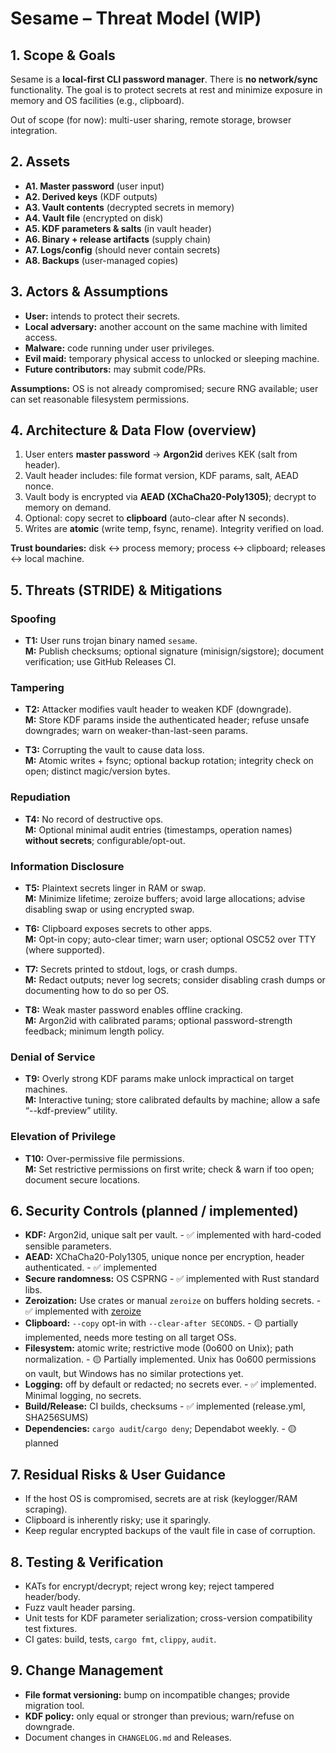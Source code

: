 # Sesame – Threat Model (WIP)

## 1. Scope & Goals

Sesame is a **local-first CLI password manager**. There is **no network/sync** functionality. The goal is to protect secrets at rest and minimize exposure in memory and OS facilities (e.g., clipboard).

Out of scope (for now): multi-user sharing, remote storage, browser integration.

## 2. Assets

- **A1. Master password** (user input)
- **A2. Derived keys** (KDF outputs)
- **A3. Vault contents** (decrypted secrets in memory)
- **A4. Vault file** (encrypted on disk)
- **A5. KDF parameters & salts** (in vault header)
- **A6. Binary + release artifacts** (supply chain)
- **A7. Logs/config** (should never contain secrets)
- **A8. Backups** (user-managed copies)

## 3. Actors & Assumptions

- **User:** intends to protect their secrets.
- **Local adversary:** another account on the same machine with limited access.
- **Malware:** code running under user privileges.
- **Evil maid:** temporary physical access to unlocked or sleeping machine.
- **Future contributors:** may submit code/PRs.

**Assumptions:** OS is not already compromised; secure RNG available; user can set reasonable filesystem permissions.

## 4. Architecture & Data Flow (overview)

1. User enters **master password** → **Argon2id** derives KEK (salt from header).
2. Vault header includes: file format version, KDF params, salt, AEAD nonce.
3. Vault body is encrypted via **AEAD (XChaCha20-Poly1305)**; decrypt to memory on demand.
4. Optional: copy secret to **clipboard** (auto-clear after N seconds).
5. Writes are **atomic** (write temp, fsync, rename). Integrity verified on load.

**Trust boundaries:** disk ↔ process memory; process ↔ clipboard; releases ↔ local machine.

## 5. Threats (STRIDE) & Mitigations

### Spoofing

- **T1:** User runs trojan binary named `sesame`.  
  **M:** Publish checksums; optional signature (minisign/sigstore); document verification; use GitHub Releases CI.

### Tampering

- **T2:** Attacker modifies vault header to weaken KDF (downgrade).  
  **M:** Store KDF params inside the authenticated header; refuse unsafe downgrades; warn on weaker-than-last-seen params.

- **T3:** Corrupting the vault to cause data loss.  
  **M:** Atomic writes + fsync; optional backup rotation; integrity check on open; distinct magic/version bytes.

### Repudiation

- **T4:** No record of destructive ops.  
  **M:** Optional minimal audit entries (timestamps, operation names) **without secrets**; configurable/opt-out.

### Information Disclosure

- **T5:** Plaintext secrets linger in RAM or swap.  
  **M:** Minimize lifetime; zeroize buffers; avoid large allocations; advise disabling swap or using encrypted swap.

- **T6:** Clipboard exposes secrets to other apps.  
  **M:** Opt-in copy; auto-clear timer; warn user; optional OSC52 over TTY (where supported).

- **T7:** Secrets printed to stdout, logs, or crash dumps.  
  **M:** Redact outputs; never log secrets; consider disabling crash dumps or documenting how to do so per OS.

- **T8:** Weak master password enables offline cracking.  
  **M:** Argon2id with calibrated params; optional password-strength feedback; minimum length policy.

### Denial of Service

- **T9:** Overly strong KDF params make unlock impractical on target machines.  
  **M:** Interactive tuning; store calibrated defaults by machine; allow a safe “--kdf-preview” utility.

### Elevation of Privilege

- **T10:** Over-permissive file permissions.  
  **M:** Set restrictive permissions on first write; check & warn if too open; document secure locations.

## 6. Security Controls (planned / implemented)

- **KDF:** Argon2id, unique salt per vault. - ✅ implemented with hard-coded sensible parameters.
- **AEAD:** XChaCha20-Poly1305, unique nonce per encryption, header authenticated. - ✅ implemented
- **Secure randomness:** OS CSPRNG - ✅ implemented with Rust standard libs.
- **Zeroization:** Use crates or manual `zeroize` on buffers holding secrets. - ✅ implemented with [zeroize](https://docs.rs/zeroize/latest/zeroize/index.html)
- **Clipboard:** `--copy` opt-in with `--clear-after SECONDS`. - 🟡 partially implemented, needs more testing on all target OSs.
- **Filesystem:** atomic write; restrictive mode (0o600 on Unix); path normalization. - 🟡 Partially implemented. Unix has 0o600 permissions on vault, but Windows has no similar protections yet.
- **Logging:** off by default or redacted; no secrets ever. - ✅ implemented. Minimal logging, no secrets.
- **Build/Release:** CI builds, checksums - ✅ implemented (release.yml, SHA256SUMS)
- **Dependencies:** `cargo audit`/`cargo deny`; Dependabot weekly. - 🟡 planned

## 7. Residual Risks & User Guidance

- If the host OS is compromised, secrets are at risk (keylogger/RAM scraping).  
- Clipboard is inherently risky; use it sparingly.
- Keep regular encrypted backups of the vault file in case of corruption.

## 8. Testing & Verification

- KATs for encrypt/decrypt; reject wrong key; reject tampered header/body.
- Fuzz vault header parsing.
- Unit tests for KDF parameter serialization; cross-version compatibility test fixtures.
- CI gates: build, tests, `cargo fmt`, `clippy`, `audit`.

## 9. Change Management

- **File format versioning:** bump on incompatible changes; provide migration tool.
- **KDF policy:** only equal or stronger than previous; warn/refuse on downgrade.
- Document changes in `CHANGELOG.md` and Releases.

